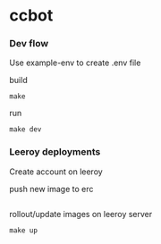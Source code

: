 # ccbot

### Dev flow

Use example-env to create .env file

build
```
make
```

run
```
make dev
```




### Leeroy deployments

Create account on leeroy

push new image to erc
```
```

rollout/update images on leeroy server
```
make up
```
